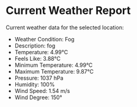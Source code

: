 # Current Weather Report
Current weather data for the selected location:
- Weather Condition: Fog
- Description: fog
- Temperature: 4.99°C
- Feels Like: 3.88°C
- Minimum Temperature: 4.99°C
- Maximum Temperature: 9.87°C
- Pressure: 1037 hPa
- Humidity: 100%
- Wind Speed: 1.54 m/s
- Wind Degree: 150°
